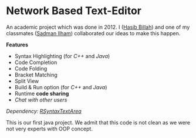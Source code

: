 # Network Based Text-Editor

An academic project which was done in 2012. I ([Hasib Billah](https://github.com/halfo/)) and one of my classmates ([Sadman Ilham](https://github.com/Sadman-Ilham/)) collaborated our ideas to make this happen.


**Features**
- Syntax Highlighting (for *C++* and *Java*)
- Code Completion
- Code Folding
- Bracket Matching
- Split View
- Build & Run option (for *C++* and *Java*)
- Runtime **code sharing**
- *Chat with other users*


*Dependency: [RSyntaxTextArea](http://fifesoft.com/rsyntaxtextarea/)*


 This is our first java project. We admit that this code is not clean as we were not very experts with OOP concept.
